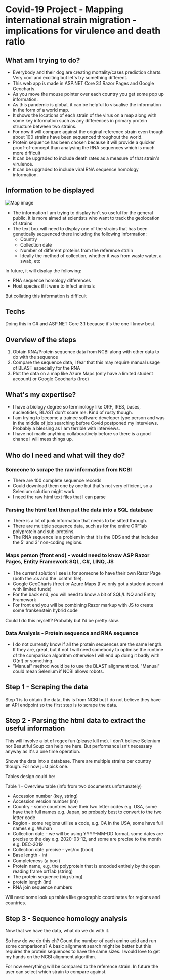 # Covid-19 Project - Mapping international strain migration - implications for virulence and death ratio

## What am I trying to do?

* Everybody and their dog are creating mortality/cases prediction charts. Very cool and exciting but let's try something different.
* This web app is made in ASP.NET Core 3.1 Razor Pages and Google Geocharts.
* As you move the mouse pointer over each country you get some pop up information.
* As this pandemic is global, it can be helpful to visualise the information in the form of a world map.
* It shows the locations of each strain of the virus on a map along with some key information such as any differences in primary protein structure between two strains.
* For now it will compare against the original reference strain even though about 100 strains have been sequenced throughout the world.
* Protein sequence has been chosen because it will provide a quicker proof-of-concept than analysing the RNA sequences which is much more difficult
* It can be upgraded to include death rates as a measure of that strain's virulence.
* It can be upgraded to include viral RNA sequence homology information.

## Information to be displayed

![Map image](https://eempc.github.io/hosted_images/map.PNG)

* The information I am trying to display isn't so useful for the general public, it is more aimed at scientists who want to track the geolocation of strains
* The text box will need to display one of the strains that has been genetically sequenced there including the following information:
    * Country
    * Collection date
    * Number of different proteins from the reference strain
    * Ideally the method of collection, whether it was from waste water, a swab, etc

In future, it will display the following:

* RNA sequence homology differences
* Host species if it were to infect animals

But collating this information is difficult

## Techs

Doing this in C# and ASP.NET Core 3.1 because it's the one I know best.

## Overview of the steps

1. Obtain RNA/Protein sequence data from NCBI along with other data to do with the sequence
2. Compare the sequence data, I fear that this may require manual usage of BLAST especially for the RNA
3. Plot the data on a map like Azure Maps (only have a limited student account) or Google Geocharts (free)

## What's my expertise?

* I have a biology degree so terminology like ORF, IRES, bases, nucleotides, BLAST don't scare me. Kind of rusty though.
* I am trying to become a trainee software developer type person and was in the middle of job searching before Covid postponed my interviews.  Probably a blessing as I am terrible with interviews.
* I have not made anything collaboratively before so there is a good chance I will mess things up.

## Who do I need and what will they do?

### Someone to scrape the raw information from NCBI

* There are 100 complete sequence records
* Could download them one by one but that's not very efficient, so a Selenium solution might work
* I need the raw html text files that I can parse

### Parsing the html text then put the data into a SQL database

* There is a lot of junk information that needs to be sifted through.
* There are multiple sequence data, such as for the entire ORF1ab polyprotein and sub-proteins.
* The RNA sequence is a problem in that it is the CDS and that includes the 5' and 3' non-coding regions.

### Maps person (front end) - would need to know ASP Razor Pages, Entity Framework SQL, C#, LINQ, JS

* The current solution I see is for someone to have their own Razor Page (both the .cs and the .cshtml file).
* Google GeoCharts (free) or Azure Maps (I've only got a student account with limited funds)
* For the back end, you will need to know a bit of SQL/LINQ and Entity Framework
* For front end you will be combining Razor markup with JS to create some frankenstein hybrid code

Could I do this myself? Probably but I'd be pretty slow.

### Data Analysis - Protein sequence and RNA sequence

* I do not currently know if all the protein sequences are the same length. If they are, great, but if not I will need somebody to optimise the runtime of the comparison algorithm otherwise I will end up doing it badly with O(n!) or something.
* "Manual" method would be to use the BLAST alignment tool. "Manual" could mean Selenium if NCBI allows robots.

## Step 1 - Scraping the data

Step 1 is to obtain the data, this is from NCBI but I do not believe they have an API endpoint so the first step is to scrape the data.

## Step 2 - Parsing the html data to extract the useful information

This will involve a lot of regex fun (please kill me). I don't believe Selenium nor Beautiful Soup can help me here. But performance isn't necessary anyway as it's a one time operation.

Shove the data into a database. There are multiple strains per country though. For now just pick one.

Tables design could be:

Table 1 - Overview table (info from two documents unfortunately)
* Accession number (key, string)
* Accession version number (int)
* Country - some countries have their two letter codes e.g. USA, some have their full names e.g. Japan, so probably best to convert to the two letter code
* Region - some regions utilise a code, e.g. CA in the USA, some have full names e.g. Wuhan
* Collection date - we will be using YYYY-MM-DD format. some dates are precise to the day e.g. 2020-03-12, and some are precise to the month e.g. DEC-2019
* Collection date precise - yes/no (bool)
* Base length - int
* Completeness (a bool)
* Protein name, e.g. the polyprotein that is encoded entirely by the open reading frame orf1ab (string)
* The protein sequence (big string)
* protein length (int)
* RNA join sequence numbers


Will need some look up tables like geographic coordinates for regions and countries.

## Step 3 - Sequence homology analysis

Now that we have the data, what do we do with it.

So how do we do this eh? Count the number of each amino acid and run some comparisons? A basic alignment search might be better but this requires the protein sequences to have the same sizes. I would love to get my hands on the NCBI alignment algorithm.

For now everything will be compared to the reference strain. In future the user can select which strain to compare against.